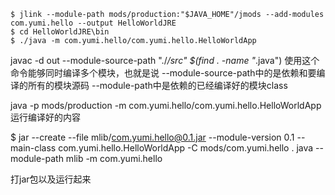 ```shell
$ jlink --module-path mods/production:"$JAVA_HOME"/jmods --add-modules com.yumi.hello --output HelloWorldJRE
$ cd HelloWorldJRE\bin
$ ./java -m com.yumi.hello/com.yumi.hello.HelloWorldApp
```



javac -d out --module-source-path "./*/src" $(find . -name "*.java")
使用这个命令能够同时编译多个模块，也就是说
--module-source-path中的是依赖和要编译的所有的模块源码
--module-path中是依赖的已经编译好的模块class

java -p mods/production -m com.yumi.hello/com.yumi.hello.HelloWorldApp
运行编译好的内容


$ jar --create --file mlib/com.yumi.hello@0.1.jar
--module-version 0.1
--main-class com.yumi.hello.HelloWorldApp
-C mods/com.yumi.hello .
java --module-path mlib -m com.yumi.hello

打jar包以及运行起来